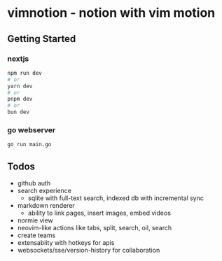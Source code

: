# vimnotion - notion with vim motion

## Getting Started
### nextjs
```bash
npm run dev
# or
yarn dev
# or
pnpm dev
# or
bun dev
```

### go webserver
```bash
go run main.go
```

## Todos
- github auth
- search experience
  - sqlite with full-text search, indexed db with incremental sync
- markdown renderer
  - ability to link pages, insert images, embed videos
- normie view
- neovim-like actions like tabs, split, search, oil, search
- create teams
- extensabiity with hotkeys for apis
- websockets/sse/version-history for collaboration
